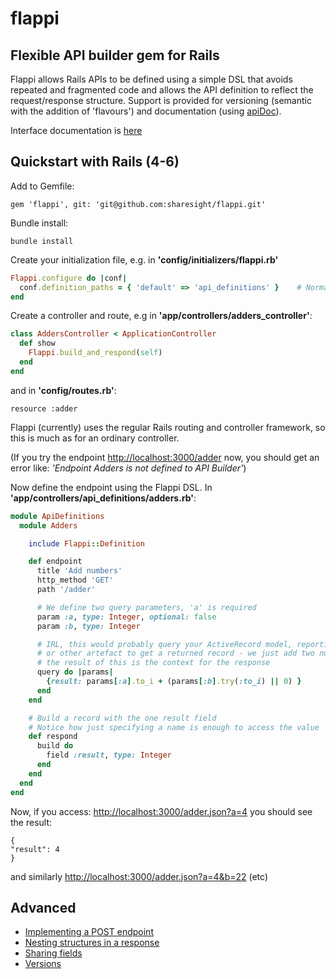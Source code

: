 # flappi

## Flexible API builder gem for Rails

Flappi allows Rails APIs to be defined using a simple DSL that avoids repeated and fragmented code and allows the API definition to reflect the request/response structure.
Support is provided for versioning (semantic with the addition of 'flavours') and documentation (using [apiDoc](http://apidocjs.com/)).

Interface documentation is [here](https://sharesight.github.io/flappi/Flappi.html)

## Quickstart with Rails (4-6)

Add to Gemfile:

    gem 'flappi', git: 'git@github.com:sharesight/flappi.git'

Bundle install:

    bundle install

Create your initialization file, e.g. in **'config/initializers/flappi.rb'**
```ruby
Flappi.configure do |conf|
  conf.definition_paths = { 'default' => 'api_definitions' }    # Normally under your controller path
end
```
Create a controller and route, e.g in **'app/controllers/adders_controller'**:
```ruby
class AddersController < ApplicationController
  def show
    Flappi.build_and_respond(self)
  end
end
```
and in **'config/routes.rb'**:

    resource :adder

Flappi (currently) uses the regular Rails routing and controller framework, so this is much as for an ordinary controller.

(If you try the endpoint [http://localhost:3000/adder](http://localhost:3000/adder) now, you should get an error like: *'Endpoint Adders is not defined to API Builder'*)

Now define the endpoint using the Flappi DSL. In **'app/controllers/api_definitions/adders.rb'**:
```ruby
module ApiDefinitions
  module Adders

    include Flappi::Definition

    def endpoint
      title 'Add numbers'
      http_method 'GET'
      path '/adder'

      # We define two query parameters, 'a' is required
      param :a, type: Integer, optional: false
      param :b, type: Integer

      # IRL, this would probably query your ActiveRecord model, reporting engine
      # or other artefact to get a returned record - we just add two numbers together
      # the result of this is the context for the response
      query do |params|
        {result: params[:a].to_i + (params[:b].try(:to_i) || 0) }
      end
    end

    # Build a record with the one result field
    # Notice how just specifying a name is enough to access the value
    def respond
      build do
        field :result, type: Integer
      end
    end
  end
end
```
Now, if you access: [http://localhost:3000/adder.json?a=4](http://localhost:3000/adder.json?a=4) you should see the result:

    {
    "result": 4
    }

and similarly [http://localhost:3000/adder.json?a=4&b=22](http://localhost:3000/adder.json?a=4&b=22) (etc)

## Advanced

- [Implementing a POST endpoint](file.POST.html)
- [Nesting structures in a response](file.NEST.html)
- [Sharing fields](file.SHARE.html)
- [Versions](file.VERSIONS.html)
